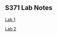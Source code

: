 ## S371 Lab Notes

<a href="S371_Lab1.pdf" target="_blank" title="Lab 1">Lab 1</a>

<a href="Lab-2.html" target="_blank" title="Lab 2">Lab 2</a>
